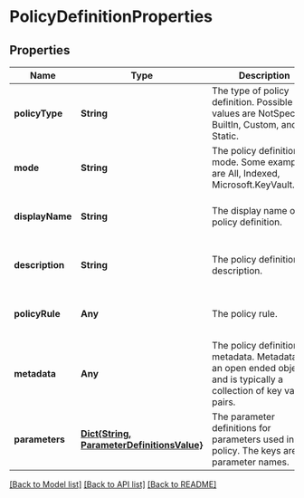 # PolicyDefinitionProperties


## Properties
Name | Type | Description | Notes
------------ | ------------- | ------------- | -------------
**policyType** | **String** | The type of policy definition. Possible values are NotSpecified, BuiltIn, Custom, and Static. | [optional] [default to nothing]
**mode** | **String** | The policy definition mode. Some examples are All, Indexed, Microsoft.KeyVault.Data. | [optional] [default to nothing]
**displayName** | **String** | The display name of the policy definition. | [optional] [default to nothing]
**description** | **String** | The policy definition description. | [optional] [default to nothing]
**policyRule** | **Any** | The policy rule. | [optional] [default to nothing]
**metadata** | **Any** | The policy definition metadata.  Metadata is an open ended object and is typically a collection of key value pairs. | [optional] [default to nothing]
**parameters** | [**Dict{String, ParameterDefinitionsValue}**](ParameterDefinitionsValue.md) | The parameter definitions for parameters used in the policy. The keys are the parameter names. | [optional] [default to nothing]


[[Back to Model list]](../README.md#models) [[Back to API list]](../README.md#api-endpoints) [[Back to README]](../README.md)


